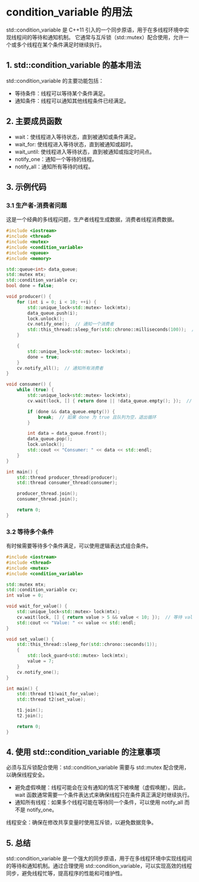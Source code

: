 # condition_variable 的用法

std::condition_variable 是 C++11 引入的一个同步原语，用于在多线程环境中实现线程间的等待和通知机制。
它通常与互斥锁（std::mutex）配合使用，允许一个或多个线程在某个条件满足时继续执行。

## 1. std::condition_variable 的基本用法

std::condition_variable 的主要功能包括：

+ 等待条件：线程可以等待某个条件满足。
+ 通知条件：线程可以通知其他线程条件已经满足。

## 2. 主要成员函数

+ wait：使线程进入等待状态，直到被通知或条件满足。
+ wait_for: 使线程进入等待状态，直到被通知或超时。
+ wait_until: 使线程进入等待状态，直到被通知或指定时间点。
+ notify_one：通知一个等待的线程。
+ notify_all：通知所有等待的线程。

## 3. 示例代码

### 3.1 生产者-消费者问题

这是一个经典的多线程问题，生产者线程生成数据，消费者线程消费数据。

```cpp
#include <iostream>
#include <thread>
#include <mutex>
#include <condition_variable>
#include <queue>
#include <memory>

std::queue<int> data_queue;
std::mutex mtx;
std::condition_variable cv;
bool done = false;

void producer() {
    for (int i = 0; i < 10; ++i) {
        std::unique_lock<std::mutex> lock(mtx);
        data_queue.push(i);
        lock.unlock();
        cv.notify_one();  // 通知一个消费者
        std::this_thread::sleep_for(std::chrono::milliseconds(100));  // 模拟生产时间
    }

    {
        std::unique_lock<std::mutex> lock(mtx);
        done = true;
    }
    cv.notify_all();  // 通知所有消费者
}

void consumer() {
    while (true) {
        std::unique_lock<std::mutex> lock(mtx);
        cv.wait(lock, [] { return done || !data_queue.empty(); });  // 等待条件变量或队列非空

        if (done && data_queue.empty()) {
            break;  // 如果 done 为 true 且队列为空，退出循环
        }

        int data = data_queue.front();
        data_queue.pop();
        lock.unlock();
        std::cout << "Consumer: " << data << std::endl;
    }
}

int main() {
    std::thread producer_thread(producer);
    std::thread consumer_thread(consumer);

    producer_thread.join();
    consumer_thread.join();

    return 0;
}
```

### 3.2 等待多个条件

有时候需要等待多个条件满足，可以使用逻辑表达式组合条件。

```cpp
#include <iostream>
#include <thread>
#include <mutex>
#include <condition_variable>

std::mutex mtx;
std::condition_variable cv;
int value = 0;

void wait_for_value() {
    std::unique_lock<std::mutex> lock(mtx);
    cv.wait(lock, [] { return value > 5 && value < 10; });  // 等待 value 在 6 到 9 之间
    std::cout << "Value: " << value << std::endl;
}

void set_value() {
    std::this_thread::sleep_for(std::chrono::seconds(1));
    {
        std::lock_guard<std::mutex> lock(mtx);
        value = 7;
    }
    cv.notify_one();
}

int main() {
    std::thread t1(wait_for_value);
    std::thread t2(set_value);

    t1.join();
    t2.join();

    return 0;
}
```

## 4. 使用 std::condition_variable 的注意事项

必须与互斥锁配合使用：std::condition_variable 需要与 std::mutex 配合使用，以确保线程安全。

+ 避免虚假唤醒：线程可能会在没有通知的情况下被唤醒（虚假唤醒）。因此，wait 函数通常需要一个条件表达式来确保线程只在条件真正满足时继续执行。
+ 通知所有线程：如果多个线程可能在等待同一个条件，可以使用 notify_all 而不是 notify_one。

线程安全：确保在修改共享变量时使用互斥锁，以避免数据竞争。

## 5. 总结

std::condition_variable 是一个强大的同步原语，用于在多线程环境中实现线程间的等待和通知机制。通过合理使用 std::condition_variable，可以实现高效的线程同步，避免线程忙等，提高程序的性能和可维护性。

